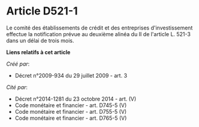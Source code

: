 # Article D521-1

Le comité des établissements de crédit et des entreprises d'investissement effectue la notification prévue au deuxième alinéa
du II de l'article L. 521-3 dans un délai de trois mois.

**Liens relatifs à cet article**

_Créé par_:

  - Décret n°2009-934 du 29 juillet 2009 - art. 3

_Cité par_:

  - Décret n°2014-1281 du 23 octobre 2014 - art. (V)
  - Code monétaire et financier - art. D745-5 (V)
  - Code monétaire et financier - art. D755-5 (V)
  - Code monétaire et financier - art. D765-5 (V)
